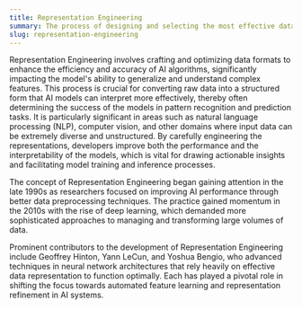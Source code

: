 ```yaml
---
title: Representation Engineering
summary: The process of designing and selecting the most effective data representations to improve the performance of AI models.
slug: representation-engineering
---
```


Representation Engineering involves crafting and optimizing data formats to enhance the efficiency and accuracy of AI algorithms, significantly impacting the model's ability to generalize and understand complex features. This process is crucial for converting raw data into a structured form that AI models can interpret more effectively, thereby often determining the success of the models in pattern recognition and prediction tasks. It is particularly significant in areas such as natural language processing (NLP), computer vision, and other domains where input data can be extremely diverse and unstructured. By carefully engineering the representations, developers improve both the performance and the interpretability of the models, which is vital for drawing actionable insights and facilitating model training and inference processes.

The concept of Representation Engineering began gaining attention in the late 1990s as researchers focused on improving AI performance through better data preprocessing techniques. The practice gained momentum in the 2010s with the rise of deep learning, which demanded more sophisticated approaches to managing and transforming large volumes of data.

Prominent contributors to the development of Representation Engineering include Geoffrey Hinton, Yann LeCun, and Yoshua Bengio, who advanced techniques in neural network architectures that rely heavily on effective data representation to function optimally. Each has played a pivotal role in shifting the focus towards automated feature learning and representation refinement in AI systems.